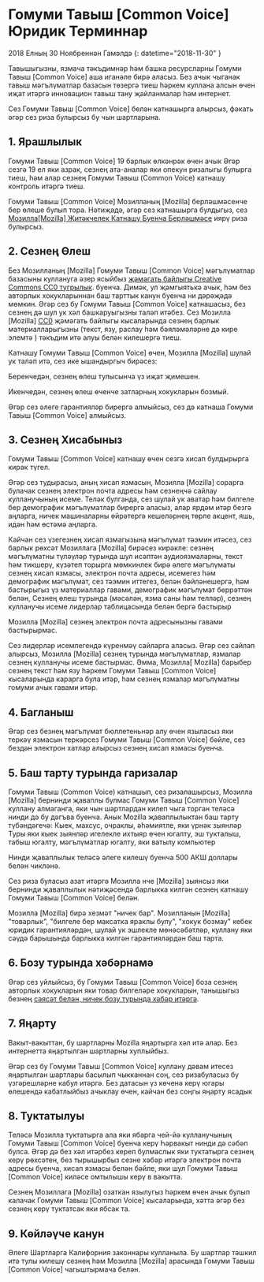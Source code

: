 # Гомуми Тавыш [Common Voice] Юридик Терминнар

2018 Елның 30 Ноябреннән Гамәлдә {: datetime="2018-11-30" }

Тавышыгызны, язмача тәкъдимнәр һәм башка ресурсларны Гомуми Тавыш [Common Voice] aша иганәле  бирә аласыз. Без ачык чыганак тавыш мәгълүматлар базасын төзергә тиеш һәркем куллана алсын өчен иҗат итәргә инновацион тавыш тану җайланмалар һәм интернет.

Сез Гомуми Тавыш [Common Voice] белән катнашырга алырсыз, фәкать әгәр сез риза булырсыз бу чын шартларына. 

## 1. Ярашлылык
Гомуми Тавыш [Common Voice] 19 барлык өлкәнрәк өчен ачык Әгәр сезгә 19 ел яки азрак, сeзнең ата-аналар яки опекун ризалыгы булырга тиеш, һәм алар cезнең Гомуми Тавыш (Common Voice) катнашу контроль итәргә тиеш. 

Гомуми Тавыш [Common Voice] Мозилланың [Mozilla] берләшмәсенче бер өлеше булып тора. Нәтиҗәдә, әгәр сез катнашырга булдыгыз, сез [Мозилла[Mozilla] Җитәкчелек Катнашу Буенча Берләшмәсе](https://www.mozilla.org/en-US/about/governance/policies/participation/) иярү риза булырсыз. 

## 2. Сезнең Өлеш 
Без Мозилланың [Mozilla] Гомуми Тавыш [Common Voice] мәгълүматлар базасыны куллануга әзер ясыйбыз [җәмәгать байлыгы Creative Commons CC0 тугрылык](https://creativecommons.org/publicdomain/zero/1.0/). буенча. Димәк, ул җәмгыятькә ачык, һәм без авторлык хокукларыннан баш тарттык канун буенча ни дәрәҗәдә мөмкин. Әгәр сез бу Гомуми Тавыш [Common Voice] катнашасыз, без сезнең дә шул ук хәл башкаруыгызны таләп итәбез. Сез Мозилла [Mozilla] [CC0](https://creativecommons.org/publicdomain/zero/1.0/) җәмәгать байлыгы кысаларында сезнең барлык материалларыгызны (текст, язу, раслау һәм бәяләмәләрне дә кире элемтә ) тәкъдим итә алуы белән килешергә тиеш. 

Катнашу Гомуми Тавыш [Common Voice] өчен, Мозилла [Mozilla] шулай ук таләп итә, сез ике ышандыргыч бирәсез: 

Беренчедән, сезнең өлеш тулысынча үз иҗат җимешен.

Икенчедән, сезнең өлеш өченче затларның хокукларын бозмый. 

Әгәр сез әлеге гарантияләр бирергә алмыйсыз, сез дә катнаша Гомуми Тавыш [Common Voice] алмыйсыз. 

## 3. Сезнең Хисабыныз
Гомуми Тавыш [Common Voice] катнашу өчен сезгә хисап булдырырга кирәк түгел. 

Әгәр сез тудырасыз, аның хисап язмасын, Мозилла [Mozilla] сорарга булачак сезнең электрон почта адресы һәм сезнеңчә сайлау кулланучының исеме. Теләк булганда, сез шулай ук аватар һәм билгеле бер демографик мәгълүматлар бирергә аласыз, алар ярдәм итәр безгә аңларга, ничек машиналарны өйрәтергә кешеләрнең төрле акцент, яшь, идән һәм өстәмә аңларга.

Кайчан сез үзегезнең хисап язмагызына мәгълүмат тәэмин итәсез, сез барлык рөхсәт Мозиллага [Mozilla] бирәсез кирәкле: 
сезнең мәгълүматны түләүләр турында шул исәптән аудиоязмаларны, текст һәм тикшерү, күзәтеп торырга мөмкинлек бирә 
әлеге мәгълүматы сезнең хисап язмасы, электрон почта адресы, исемегез һәм демографик мәгълүмат, сез тәэмин иттегез, белән бәйләнешергә, һәм
бастырыгыз үз материаллар гавами, демографик мәгълүмат беррәттән белән,
Сезнең өлеш турында (мәсәлән, язма саны һәм телләр), сезнең кулланучы исеме лидерлар таблицасында белән бергә бастырыр

Мозилла [Mozilla] сезнең электрон почта адресынызны гавами бастырырмас. 

Сез лидерлар исемлегендә күренмәү сайларга аласыз. Әгәр сез сайлап алырсыз, Мозилла [Mozilla]  сезнең турында мәгълүматлар, язмалар сезнең кулланучы исеме бастырмас. Әмма, Мозилла[ Mozilla]  барыбер сезнең текст һәм язу һәркем Гомуми Тавыш [Common Voice] кысаларында карарга була итәр,  һәм сезнең язмалар мәгълүматны гомуми ачык гавами итәр.

## 4. Багланыш
Әгәр сез безнең мәгълүмат бюллетеньнәр алу өчен языласыз яки теркәү язмасын теркәрсез Гомуми Тавыш [Common Voice] бәйле, сез бездән электрон хатлар алырсыз сезнең хисап язмасы буенча. 

## 5. Баш тарту турында гаризалар

Гомуми Тавыш (Common Voice) катнашып, сез ризалашырсыз, Мозилла [Mozilla] бернинди җаваплы булмас Гомуми Тавыш [Common Voice] куллану алмаганга, яки чын шартлардан килеп чыга торган теләсә нинди дә бу дәгъва буенча. Анык Mozilla җаваплылыктан баш тарту түбәндәгечә:
Кыек, махсус, очраклы, әһәмиятле, яки үрнәк зыянләр
Туры яки кыек зыянләр игелекле ихтыяр өчен югалту, эш тукталыш, табыш югалту, мәгълүматлар югалту, яки ватылу компьютер

Нинди җаваплылык теләсә әлеге килешү буенча 500 АКШ доллары белән чикләнә. 

Сез риза буласыз азат итәргә Мозилла нче [Mozilla] зыянсыз яки бернинди җаваплылык нәтиҗәсендә барлыкка килгән сезнең катнашу Гомуми Тавыш [Common Voice] белән. 

Мозилла [Mozilla]  бирә хезмәт "ничек бар". Мозилланын [Mozilla] "товарлык", "билгеле бер максатка яраклы булу", "хокук бозмау" кебек юридик гарантияләрдән, шулай ук эшлекле мөнәсәбәтләр, куллану яки сәүдә барышында барлыкка килгән гарантияләрдән баш тарта. 

## 6. Бозу турында хәбәрнамә
Әгәр сез уйлыйсыз, бу Гомуми Тавыш [Common Voice] боза сезнең авторлык хокукларын яки товар билгеләре хокукларын, танышыгыз безнең [сәясәт белән, ничек бозу турында хәбәр итәргә](https://www.mozilla.org/about/legal/report-infringement/).

## 7. Яңарту 
Вакыт-вакыттан, бу шартларны Mozilla яңартырга хәл итә алар. Без интернетта яңартылган шартларны хуплыйбыз. 

Әгәр сез бу Гомуми Тавыш [Common Voice] куллану дәвам итеcез яңартылган шартлары басылып чыкканнан соң, сез ризабуласыз бу үзгәрешләрне кабул итәргә. Без датасын үз көченә керү югары өлешендә кабатлыйбыз ачыклау өчен, кайчан без соңгы яңарту ясадык 

## 8. Туктатылуы 
Теләсә Мозилла туктатырга ала яки ябарга чей-йә кулланучының Гомуми Тавыш [Common Voice] буенча керү Һәрвакыт нинди дә сәбәп булса. Әгәр дә без хәл итәрбез кереп булмаслык яки туктатырга сезнең керү рөхсәтен, без тырышырбыз сезне хәбәр итәргә электрон почта адресы буенча, хисап язмасы белән бәйле, яки шул Гомуми Тавыш [Common Voice] киләсе омтылышы керү в вакытта. 

Сезнең Мозиллага [Mozilla] озаткан язылугыз һәркем өчен ачык булып калачак Гомуми Тавыш [Common Voice] кысаларында, хәтта әгәр без сезнең керү туктатсак яки ябсак та. 

## 9. Көйләүче канун
Әлеге Шартларга Калифорния законнары кулланыла. Бу шартлар тәшкил итә тулы килешү сезнең һәм Мозилла [Mozilla] арасында Гомуми Тавыш [Common Voice] чагыштырмача белән.
